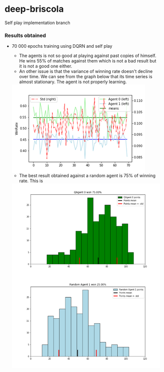 # deep-briscola

Self play implementation branch



### Results obtained

* 70 000 epochs training using DQRN and self play

	* The agents is not so good at playing against past copies of himself. He wins 55% of matches against them which is not a bad result but it is not a good one either.
	* An other issue is that the variance of winning rate doesn't decline over time. We can see from the graph below that its time series is almost stationary. The agent is not properly learning.

	<img src="Training 70000 epochs/Graphics/last.png" align="middle" />

	* The best result obtained against a random agent is 75% of winning rate. This is 

	<img src="Training 70000 epochs/Graphics/againstRandom_58000_QAgent.png" align="middle" width=500 height = 300 />
	<img src="Training 70000 epochs/Graphics/againstRandom_58000_Random Agent.png" align="middle" width=500 height = 300/>


